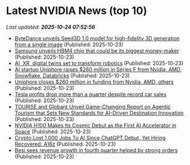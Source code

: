 # Latest NVIDIA News (top 10)
_Last updated: **2025-10-24 07:52:56**_

- [ByteDance unveils Seed3D 1.0 model for high-fidelity 3D generation from a single image](http://technode.com/2025/10/23/bytedance-unveils-seed3d-1-0-model-for-high-fidelity-3d-generation-from-a-single-image/) (Published: 2025-10-23)
- [Samsung unveils HBM4 chip that could be its biggest money-maker](https://www.sammobile.com/news/samsung-hbm4-chip-unveiled-biggest-money-maker/) (Published: 2025-10-23)
- [AI, XR, digital twins set to transform robotics](https://www.computerweekly.com/feature/AI-XR-digital-twins-set-to-transform-robotics) (Published: 2025-10-23)
- [AI startup Uniphore raises $260 million in Series F from Nvidia, AMD, Snowflake, Databricks](https://www.livemint.com/companies/start-ups/ai-startup-uniphore-raises-260-milllion-global-investors-11761196184270.html) (Published: 2025-10-23)
- [Uniphore closes $260 million in funding from Nvidia, AMD, others](https://economictimes.indiatimes.com/tech/funding/uniphore-closes-260-million-in-funding-from-nvidia-amd-others/articleshow/124755350.cms) (Published: 2025-10-23)
- [Tesla profits drop more than a quarter despite record car sales](https://www.irishtimes.com/business/2025/10/23/tesla-profits-drop-more-than-a-quarter-despite-record-car-sales/) (Published: 2025-10-23)
- [TOURISE and Globant Unveil Game-Changing Report on Agentic Tourism that Sets New Standards for AI-Driven Destination Innovation](https://financialpost.com/pmn/business-wire-news-releases-pmn/tourise-and-globant-unveil-game-changing-report-on-agentic-tourism-that-sets-new-standards-for-ai-driven-destination-innovation) (Published: 2025-10-23)
- [NVIDIA H100 Makes Its Cosmic Debut as the First AI Accelerator in Space](https://www.madshrimps.be/news/nvidia-h100-makes-its-cosmic-debut-as-the-first-ai-accelerator-in-space/) (Published: 2025-10-23)
- [Crypto Lost 1,000 Jobs To AI Since ChatGPT Debut, Yet Hiring Recovered: A16z](https://cryptonews.com/news/crypto-jobs-lost-to-ai-since-chatgpt-debut-yet-hiring-recovered-a16z/) (Published: 2025-10-23)
- [Besi sees revenue growth in fourth quarter helped by strong orders](https://www.channelnewsasia.com/business/besi-sees-revenue-growth-in-fourth-quarter-helped-strong-orders-5419831) (Published: 2025-10-23)
